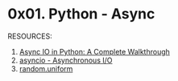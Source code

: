 # 0x01. Python - Async

RESOURCES:
1. [Async IO in Python: A Complete Walkthrough](https://realpython.com/async-io-python/)
2. [asyncio - Asynchronous I/O](https://docs.python.org/3/library/asyncio.html)
3. [random.uniform](https://docs.python.org/3/library/random.html#random.uniform)
